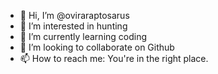 - 👋 Hi, I’m @oviraraptosarus
- 👀 I’m interested in hunting
- 🌱 I’m currently learning coding
- 💞️ I’m looking to collaborate on Github
- 📫 How to reach me: You're in the right place.

<!---
oviraraptosarus/oviraraptosarus is a ✨ special ✨ repository because its `README.md` (this file) appears on your GitHub profile.
You can click the Preview link to take a look at your changes.
--->
